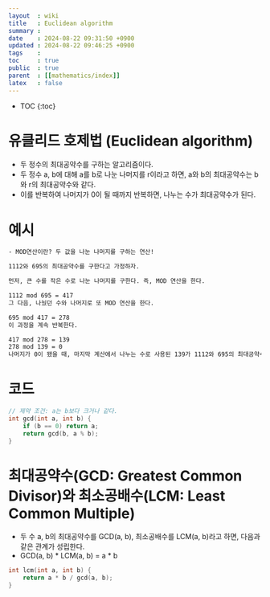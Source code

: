 ```yaml
---
layout  : wiki
title   : Euclidean algorithm
summary : 
date    : 2024-08-22 09:31:50 +0900
updated : 2024-08-22 09:46:25 +0900
tags    : 
toc     : true
public  : true
parent  : [[mathematics/index]]
latex   : false
---
```

* TOC
{:toc}

# 유클리드 호제법 (Euclidean algorithm)
- 두 정수의 최대공약수를 구하는 알고리즘이다.
- 두 정수 a, b에 대해 a를 b로 나눈 나머지를 r이라고 하면, a와 b의 최대공약수는 b와 r의 최대공약수와 같다.
- 이를 반복하여 나머지가 0이 될 때까지 반복하면, 나누는 수가 최대공약수가 된다.

# 예시
```txt
- MOD연산이란? 두 값을 나눈 나머지를 구하는 연산!

1112와 695의 최대공약수를 구한다고 가정하자.

먼저, 큰 수를 작은 수로 나눈 나머지를 구한다. 즉, MOD 연산을 한다.

1112 mod 695 = 417
그 다음, 나눴던 수와 나머지로 또 MOD 연산을 한다.

695 mod 417 = 278
이 과정을 계속 반복한다.

417 mod 278 = 139
278 mod 139 = 0
나머지가 0이 됐을 때, 마지막 계산에서 나누는 수로 사용된 139가 1112와 695의 최대공약수가 된다.
```

# 코드
```cpp
// 제약 조건: a는 b보다 크거나 같다.
int gcd(int a, int b) {
    if (b == 0) return a;
    return gcd(b, a % b);
}
```

# 최대공약수(GCD: Greatest Common Divisor)와 최소공배수(LCM: Least Common Multiple)
- 두 수 a, b의 최대공약수를 GCD(a, b), 최소공배수를 LCM(a, b)라고 하면, 다음과 같은 관계가 성립한다.
- GCD(a, b) * LCM(a, b) = a * b
```cpp
int lcm(int a, int b) {
    return a * b / gcd(a, b);
}
```